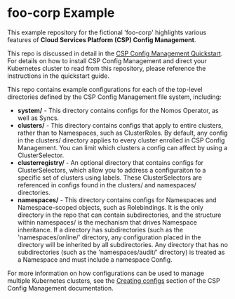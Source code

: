 # foo-corp Example #

This example repository for the fictional 'foo-corp' highlights various features of **Cloud Services Platform (CSP) Config Management**.

This repo is discussed in detail in the [CSP Config Management Quickstart](https://cloud.google.com/csp-config-management/docs/quickstart). For details on how to install CSP Config Management and direct your Kubernetes cluster to read from this repository, please reference
 the instructions in the quickstart guide.
 
 This repo contains example configurations for each of the top-level directories defined by the CSP Config Management file system, including:
 - **system/** - This directory contains configs for the Nomos Operator, as well as Syncs.
 - **clusters/** - This directory contains configs that apply to entire clusters, rather than to Namespaces, such as ClusterRoles. By default, any config in the clusters/ directory applies to every cluster enrolled in CSP Config Management. You can limit which clusters a config can affect by using a ClusterSelector.
 - **clusterregistry/** - An optional directory that contains configs for ClusterSelectors, which allow you to address a configuraiton to a specific set of clusters using labels. These ClusterSelectors are referenced in configs found in the clusters/ and namespaces/ directories.
 - **namespaces/** - This directory contains configs for Namespaces and Namespace-scoped objects, such as Rolebindings. It is the only directory in the repo that can contain subdirectories, and the structure within namespaces/ is the mechanism that drives Namespace inheritance. If a directory has subdirectories (such as the 'namespaces/online/' directory, any configuration placed in the directory will be inherited by all subdirectories. Any directory that has no subdirectories (such as the 'namespaces/audit/' directory) is treated as a Namespace and must include a namespace Config.
 
 For more information on how configurations can be used to manage multiple Kubernetes clusters, see the [Creating configs](https://cloud.google.com/csp-config-management/docs/configs) section of the CSP Config Management documentation. 
